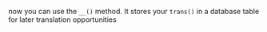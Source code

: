 now you can use the `__()` method.
It stores your `trans()` in a database table for later translation opportunities